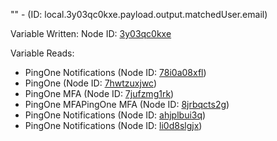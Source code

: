"" - (ID: local.3y03qc0kxe.payload.output.matchedUser.email)

Variable Written:
Node ID: [3y03qc0kxe](../nodes/3y03qc0kxe.md)

Variable Reads:
* PingOne Notifications (Node ID: [78i0a08xfl](../nodes/78i0a08xfl.md))
* PingOne (Node ID: [7hwtzuxjwc](../nodes/7hwtzuxjwc.md))
* PingOne MFA (Node ID: [7jufzmg1rk](../nodes/7jufzmg1rk.md))
* PingOne MFAPingOne MFA (Node ID: [8jrbqcts2g](../nodes/8jrbqcts2g.md))
* PingOne Notifications (Node ID: [ahjplbui3q](../nodes/ahjplbui3q.md))
* PingOne Notifications (Node ID: [li0d8slgjx](../nodes/li0d8slgjx.md))
